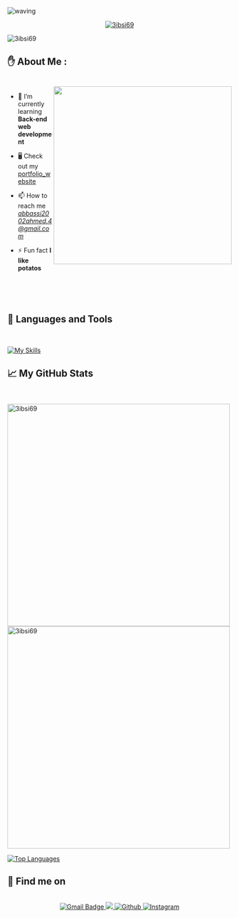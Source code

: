  ![waving](https://capsule-render.vercel.app/api?type=waving&height=90&color=gradient)
 <p align="center">
<a href="https://github.com/3ibsi69">
    <img src="https://readme-typing-svg.herokuapp.com/?font=Caveat&size=36&color=157DEC&center=true&vCenter=true&lines=Hey+👋+there%2C+I%27m+Ahmed;Web+Developer+💻;from+Tunisia" alt="3ibsi69" /></a>
<p/>



<p align="left"> <img src="https://komarev.com/ghpvc/?username=3ibsi69&label=Profile%20views&color=0e75b6&style=flat" alt="3ibsi69" /> </p>

 ## ✋ About Me :
<br/>
  <img align="right" src="https://media2.giphy.com/media/Dh5q0sShxgp13DwrvG/giphy.gif?cid=ecf05e47u4zjm58gv80eg8k2gk67b4an7ncgoov8itk1vha5&ep=v1_gifs_search&rid=giphy.gif&ct=g" alt=""  width="400px"/>

- 🌱 I’m currently learning **Back-end web development**

- 🖥 Check out my  <a href="https://portfolio-abbassi.netlify.app/" target="_blank"> portfolio_website </a>

- 📫 How to reach me *abbassi2002ahmed.4@gmail.com*

- ⚡ Fun fact **I like potatos**

<br/>
<br/>
<br/>


## 🚀 Languages and Tools
<br/>

<p align="left">
  <a href="https://skills.thijs.gg" align="center">
    <img src="https://skills.thijs.gg/icons?i=js,html,css,bash,photoshop,php,postman,react,sass,tailwindcss,express,git,linux,mongodb,nodejs,mysql" alt="My Skills">
  </a>
</p>
</div>



## :chart_with_upwards_trend: My GitHub Stats
<br/>
<p><img align="center" src="https://github-readme-streak-stats.herokuapp.com/?user=3ibsi69&theme=dark" alt="3ibsi69" width="500px" /><img align="center" src="https://github-readme-stats.vercel.app/api?username=3ibsi69&show_icons=true&theme=dark&locale=en" alt="3ibsi69" width="500px" /></p>

<a href="https://github.com/3ibsi69" align="left">
      <img src="https://github-readme-stats.vercel.app/api/top-langs/?username=3ibsi69&langs_count=10&title_color=fa0000&text_color=ffffff&icon_color=0891b2&bg_color=1c1917&hide_border=true&locale=en&custom_title=Top%20%Languages" alt="Top Languages" />
   </a>

## :mag_right: Find me on
<br/>
<div align="center">
<a href="mailto:abbassi2002ahmed.4@gmail.com" target="_blank">
   <img src="https://img.shields.io/badge/Gmail-D14836?style=for-the-badge&logo=gmail&logoColor=white" alt="Gmail Badge"/>
</a>
<a href="https://linkedin.com/in/ahmed-abbassi-" target="_blank">
   <img src="https://img.shields.io/badge/LinkedIn-0077B5?style=for-the-badge&logo=linkedin&logoColor=white"/>
</a>
  
<a href="https://twitter.com/3ibsi_69" target="_blank">
   <img alt="Github" src="https://img.shields.io/badge/twitter-%231DA1F2.svg?&style=for-the-badge&logo=twitter&logoColor=white" />
</a>

 
<a href="https://instagram.com/abbassiahmed69" target="_blank">
<img alt="Instagram" src="https://img.shields.io/badge/instagram-%23E4405F.svg?&style=for-the-badge&logo=instagram&logoColor=white" />
</a>
 
</div>

